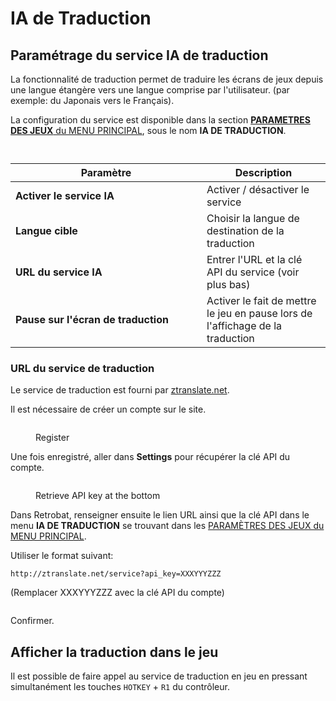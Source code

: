# IA de Traduction

## Paramétrage du service IA de traduction

La fonctionnalité de traduction permet de traduire les écrans de jeux depuis une langue étangère vers une langue comprise par l'utilisateur. (par exemple: du Japonais vers le Français).

La configuration du service est disponible dans la section [**PARAMETRES DES JEUX** du MENU PRINCIPAL](../navigation/main-menu.md#parametres-des-jeux), sous le nom **IA DE TRADUCTION**.

<div align="left">

<figure><img src="https://i.imgur.com/knusTqh.png" alt=""><figcaption></figcaption></figure>

</div>

<div align="left">

<figure><img src="https://i.imgur.com/AKf6Q8j.png" alt=""><figcaption></figcaption></figure>

</div>

<table><thead><tr><th width="290">Paramètre</th><th>Description</th></tr></thead><tbody><tr><td><strong>Activer le service IA</strong></td><td>Activer / désactiver le service</td></tr><tr><td><strong>Langue cible</strong></td><td>Choisir la langue de destination de la traduction</td></tr><tr><td><strong>URL du service IA</strong></td><td>Entrer l'URL et la clé API du service (voir plus bas)</td></tr><tr><td><strong>Pause sur l'écran de traduction</strong></td><td>Activer le fait de mettre le jeu en pause lors de l'affichage de la traduction</td></tr></tbody></table>

### URL du service de traduction

Le service de traduction est fourni par [ztranslate.net](https://ztranslate.net/).

Il est nécessaire de créer un compte sur le site.

<div align="left">

<figure><img src="https://i.imgur.com/rLddOm8.png" alt=""><figcaption><p>Register</p></figcaption></figure>

</div>

Une fois enregistré, aller dans **Settings** pour récupérer la clé API du compte.

<div align="left">

<figure><img src="https://i.imgur.com/7Oe139R.png" alt=""><figcaption><p>Retrieve API key at the bottom</p></figcaption></figure>

</div>

Dans Retrobat, renseigner ensuite le lien URL ainsi que la clé API dans le menu **IA DE TRADUCTION** se trouvant dans les [PARAMÈTRES DES JEUX du MENU PRINCIPAL](../navigation/main-menu.md#parametres-des-jeux).

Utiliser le format suivant:

```
http://ztranslate.net/service?api_key=XXXYYYZZZ
```

(Remplacer XXXYYYZZZ avec la clé API du compte)

<div align="left">

<figure><img src="https://i.imgur.com/OiGEpQD.png" alt=""><figcaption></figcaption></figure>

</div>

Confirmer.

## Afficher la traduction dans le jeu

Il est possible de faire appel au service de traduction en jeu en pressant simultanément les touches `HOTKEY` + `R1` du contrôleur.
